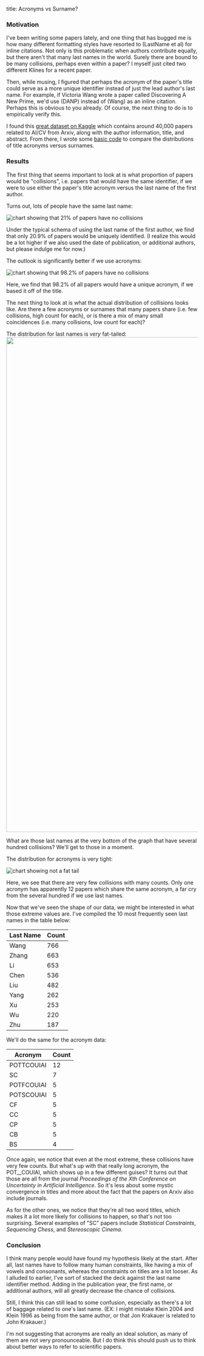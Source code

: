 title: Acronyms vs Surname?

### Motivation

I've been writing some papers lately, and one thing that has bugged me is how many different formatting styles have resorted to (LastName et al) for inline citations. Not only is this problematic when authors contribute equally, but there aren't that many last names in the world. Surely there are bound to be many collisions, perhaps even within a paper? I myself just cited two different Klines for a recent paper.

Then, while musing, I figured that perhaps the acronym of the paper's title could serve as a more unique identifier instead of just the lead author's last name. For example, if Victoria Wang wrote a paper called Discovering A New Prime, we'd use (DANP) instead of (Wang) as an inline citation. Perhaps this is obvious to you already. Of course, the next thing to do is to empirically verify this.

I found this [great dataset on Kaggle](https://www.kaggle.com/neelshah18/arxivdataset) which contains around 40,000 papers related to AI/CV from Arxiv, along with the author information, title, and abstract. From there, I wrote some [basic code](https://github.com/owenshen24/Acronym-vs-Surname) to compare the distributions of title acronyms versus surnames.

### Results

The first thing that seems important to look at is what proportion of papers would be "collisions", i.e. papers that would have the same identifier, if we were to use either the paper's title acronym versus the last name of the first author.

Turns out, lots of people have the same last name:

![chart showing that 21% of papers have no collisions](/images/pie-chart-surname.png)

Under the typical schema of using the last name of the first author, we find that only 20.9% of papers would be uniquely identified. (I realize this would be a lot higher if we also used the date of publication, or additional authors, but please indulge me for now.)

The outlook is significantly better if we use acronyms:

![chart showing that 98.2% of papers have no collisions](/images/pie-chart-title.png)

Here, we find that 98.2% of all papers would have a unique acronym, if we based it off of the title.

The next thing to look at is what the actual distribution of collisions looks like. Are there a few acronyms or surnames that many papers share (i.e. few collisions, high count for each), or is there a mix of many small coincidences (i.e. many collisions, low count for each)?

The distribution for last names is *very* fat-tailed:<style>.no-max {max-height: unset; padding: 0rem;}</style>
<img src="/images/distr-surname.png" class="no-max" height="1300">

What are those last names at the very bottom of the graph that have several hundred collisions? We'll get to those in a moment.

The distribution for acronyms is very tight:

![chart showing not a fat tail](/images/distr-title.png)

Here, we see that there are very few collisions with many counts. Only one acronym has apparently 12 papers which share the same acronym, a far cry from the several hundred if we use last names.

Now that we've seen the shape of our data, we might be interested in what those extreme values are. I've compiled the 10 most frequently seen last names in the table below:

<table>
<thead>
<tr>
<th>Last Name</th>
<th>Count</th>
</tr>
</thead>
<tbody>
<tr>
<td>Wang</td>
<td>766</td>
</tr>
<tr>
<td>Zhang</td>
<td>663</td>
</tr>
<tr>
<td>Li</td>
<td>653</td>
</tr>
<tr>
<td>Chen</td>
<td>536</td>
</tr>
<tr>
<td>Liu</td>
<td>482</td>
</tr>
<tr>
<td>Yang</td>
<td>262</td>
</tr>
<tr>
<td>Xu</td>
<td>253</td>
</tr>
<tr>
<td>Wu</td>
<td>220</td>
</tr>
<tr>
<td>Zhu</td>
<td>187</td>
</tr>
</tbody>
</table>


We'll do the same for the acronym data:

<table>
<thead>
<tr>
<th>Acronym</th>
<th>Count</th>
</tr>
</thead>
<tbody>
<tr>
<td>POTTCOUIAI</td>
<td>12</td>
</tr>
<tr>
<td>SC</td>
<td>7</td>
</tr>
<tr>
<td>POTFCOUIAI</td>
<td>5</td>
</tr>
<tr>
<td>POTSCOUIAI</td>
<td>5</td>
</tr>
<tr>
<td>CF</td>
<td>5</td>
</tr>
<tr>
<td>CC</td>
<td>5</td>
</tr>
<tr>
<td>CP</td>
<td>5</td>
</tr>
<tr>
<td>CB</td>
<td>5</td>
</tr>
<tr>
<td>BS</td>
<td>4</td>
</tr>
</tbody>
</table>


Once again, we notice that even at the most extreme, these collisions have very few counts. But what's up with that really long acronym, the POT__COUIAI, which shows up in a few different guises? It turns out that those are all from the journal *Proceedings of the Xth Conference on Uncertainty in Artificial
  Intelligence*. So it's less about some mystic convergence in titles and more about the fact that the papers on Arxiv also include journals.

As for the other ones, we notice that they're all two word titles, which makes it a lot more likely for collisions to happen, so that's not too surprising. Several examples of "SC" papers include *Statistical Constraints*, *Sequencing Chess*, and *Stereoscopic Cinema*.

### Conclusion

I think many people would have found my hypothesis likely at the start. After all, last names have to follow many human constraints, like having a mix of vowels and consonants, whereas the constraints on titles are a lot looser. As I alluded to earlier, I've sort of stacked the deck against the last name identifier method. Adding in the publication year, the first name, or additional authors, will all greatly decrease the chance of collisions.

Still, I think this can still lead to some confusion, especially as there's a lot of baggage related to one's last name. (EX: I might mistake Klein 2004 and Klein 1996 as being from the same author, or that Jon Krakauer is related to John Krakauer.)

I'm not suggesting that acronyms are really an ideal solution, as many of them are not very pronounceable. But I do think this should push us to think about better ways to refer to scientific papers.
